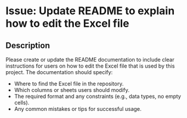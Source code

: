 # Issue: Update README to explain how to edit the Excel file

## Description

Please create or update the README documentation to include clear instructions for users on how to edit the Excel file that is used by this project. The documentation should specify:

- Where to find the Excel file in the repository.
- Which columns or sheets users should modify.
- The required format and any constraints (e.g., data types, no empty cells).
- Any common mistakes or tips for successful usage.

